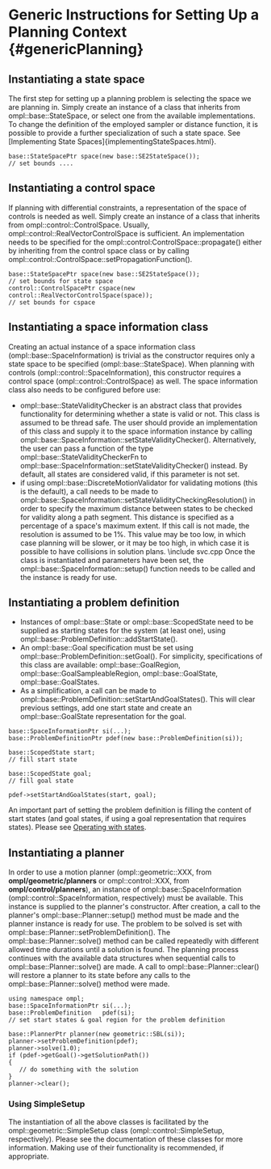 # Generic Instructions for Setting Up a Planning Context {#genericPlanning}

## Instantiating a state space

The first step for setting up a planning problem is selecting the space we are planning in. Simply create an instance of a class that inherits from ompl::base::StateSpace, or select one from the available implementations. To change the definition of the employed sampler or distance function, it is possible to provide a further specialization of such a state space. See [Implementing State Spaces]{implementingStateSpaces.html}.

~~~{.cpp}
base::StateSpacePtr space(new base::SE2StateSpace());
// set bounds ....
~~~

## Instantiating a control space

If planning with differential constraints, a representation of the space of controls is needed as well. Simply create an instance of a class that inherits from ompl::control::ControlSpace. Usually, ompl::control::RealVectorControlSpace is sufficient. An implementation needs to be specified for the ompl::control:ControlSpace::propagate() either by inheriting from the control space class or by calling ompl::control::ControlSpace::setPropagationFunction().

~~~{.cpp}
base::StateSpacePtr space(new base::SE2StateSpace());
// set bounds for state space
control::ControlSpacePtr cspace(new control::RealVectorControlSpace(space));
// set bounds for cspace
~~~

## Instantiating a space information class

Creating an actual instance of a space information class (ompl::base::SpaceInformation) is trivial as the constructor requires only a state space to be specified (ompl::base::StateSpace). When planning with controls (ompl::control::SpaceInformation), this constructor requires a control space (ompl::control::ControlSpace) as well.  The space information class also needs to be configured before use:

- ompl::base::StateValidityChecker is an abstract class that provides functionality for determining whether a state is valid or not. This class is assumed to be thread safe. The user should provide an implementation of this class and supply it to the space information instance by calling ompl::base::SpaceInformation::setStateValidityChecker(). Alternatively, the user can pass a function of the type ompl::base::StateValidityCheckerFn to ompl::base::SpaceInformation::setStateValidityChecker() instead. By default, all states are considered valid, if this parameter is not set.
- if using ompl::base::DiscreteMotionValidator for validating motions (this is the default), a call needs to be made to ompl::base::SpaceInformation::setStateValidityCheckingResolution() in order to specify the maximum distance between states to be checked for validity along a path segment. This distance is specified as a percentage of a space's maximum extent. If this call is not made, the resolution is assumed to be 1%. This value may be too low, in which case planning will be slower, or it may be too high, in which case it is possible to have collisions in solution plans.
\include svc.cpp
  Once the class is instantiated and parameters have been set, the ompl::base::SpaceInformation::setup() function needs to be called and the instance is ready for use.


## Instantiating a problem definition

- Instances of ompl::base::State or ompl::base::ScopedState need to be supplied as starting states for the system (at least one), using ompl::base::ProblemDefinition::addStartState().
- An ompl::base::Goal specification must be set using ompl::base::ProblemDefinition::setGoal(). For simplicity, specifications of this class are available: ompl::base::GoalRegion, ompl::base::GoalSampleableRegion, ompl::base::GoalState, ompl::base::GoalStates.
- As a simplification, a call can be made to ompl::base::ProblemDefinition::setStartAndGoalStates(). This will clear previous settings, add one start state and create an ompl::base::GoalState representation for the goal.
~~~{.cpp}
base::SpaceInformationPtr si(...);
base::ProblemDefinitionPtr pdef(new base::ProblemDefinition(si));

base::ScopedState start;
// fill start state

base::ScopedState goal;
// fill goal state

pdef->setStartAndGoalStates(start, goal);
~~~
  An important part of setting the problem definition is filling the content of start states (and goal states, if using a goal representation that requires states). Please see [Operating with states](workingWithStates.html#stateOps).

## Instantiating a planner

In order to use a motion planner (ompl::geometric::XXX, from __ompl/geometric/planners__ or ompl::control::XXX, from __ompl/control/planners__), an instance of ompl::base::SpaceInformation (ompl::control::SpaceInformation, respectively) must be available. This instance is supplied to the planner's constructor. After creation, a call to the planner's ompl::base::Planner::setup() method must be made and the planner instance is ready for use. The problem to be solved is set with ompl::base::Planner::setProblemDefinition(). The ompl::base::Planner::solve() method can be called repeatedly with different allowed time durations until a solution is found. The planning process continues with the available data structures when sequential calls to ompl::base::Planner::solve() are made. A call to ompl::base::Planner::clear() will restore a planner to its state before any calls to the ompl::base::Planner::solve() method were made.

~~~{.cpp}
using namespace ompl;
base::SpaceInformationPtr si(...);
base::ProblemDefinition   pdef(si);
// set start states & goal region for the problem definition

base::PlannerPtr planner(new geometric::SBL(si));
planner->setProblemDefinition(pdef);
planner->solve(1.0);
if (pdef->getGoal()->getSolutionPath())
{
   // do something with the solution
}
planner->clear();
~~~

### Using SimpleSetup

The instantiation of all the above classes is facilitated by the ompl::geometric::SimpleSetup class (ompl::control::SimpleSetup, respectively). Please see the documentation of these classes for more information. Making use of their functionality is recommended, if appropriate.
